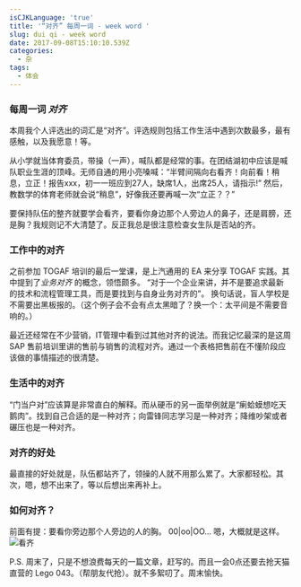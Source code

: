 ```yaml
---
isCJKLanguage: 'true'
title: '“对齐” 每周一词 - week word '
slug: dui qi - week word
date: 2017-09-08T15:10:10.539Z
categories:
  - 杂
tags:
  - 体会
---
```

### 每周一词 *对齐*

本周我个人评选出的词汇是“对齐”。评选规则包括工作生活中遇到次数最多，最有感触，以及我愿意！等。

从小学就当体育委员，带操（一声），喊队都是经常的事。在团结湖初中应该是喊队职业生涯的顶峰。无师自通的用小亮嗓喊：“半臂间隔向右看齐！向前看！稍息，立正！报告xxx，初一一班应到27人，缺席1人，出席25人，请指示!” 然后，教数学的体育老师就会说“稍息”，好像我还要再喊一次“立正？？”

要保持队伍的整齐就要学会看齐，要看你身边那个人旁边人的鼻子，还是肩膀，还是胸？我规则记不大清楚了。反正我总是很注意检查女生队是否站的齐。

### 工作中的对齐
之前参加 TOGAF 培训的最后一堂课，是上汽通用的 EA 来分享 TOGAF 实践。其中提到了*业务对齐* 的概念，领悟颇多。 “对于一个企业来讲，并不是要追求最新的技术和流程管理工具，而是要找到与自身业务对齐的”。 换句话说，盲人学校是不需要出黑板报的。（这个例子会不会有点太黑暗了？换一个：太平间是不需要音响的。）

最近还经常在不少营销，IT管理中看到过其他对齐的说法。而我记忆最深的是这周 SAP 售前培训里讲的售前与销售的流程对齐。通过一个表格把售前在不懂阶段应该做的事情描述的很清楚。

### 生活中的对齐
“门当户对”应该算是非常直白的解释。而从硬币的另一面举例就是“瘌蛤蟆想吃天鹅肉”。找到自己合适的是一种对齐；向雷锋同志学习是一种对齐；降维吵架或者碾压也是一种对齐。

### 对齐的好处
最直接的好处就是，队伍都站齐了，领操的人就不用那么累了。大家都轻松。其次，嗯，想不出来了，等以后想出来再补上。

### 如何对齐？
前面有提：要看你旁边那个人旁边的人的胸。 00|oo|OO... 嗯，大概就是这样。
![看齐](http://s7.lego1x5.com/zdss/0908/timg.jpg)


P.S. 周末了，只是不想浪费每天的一篇文章，赶写的。而且一会0点还要去抢天猫直营的 Lego 043。（帮朋友代抢）。就不多絮叨了。周末愉快。


